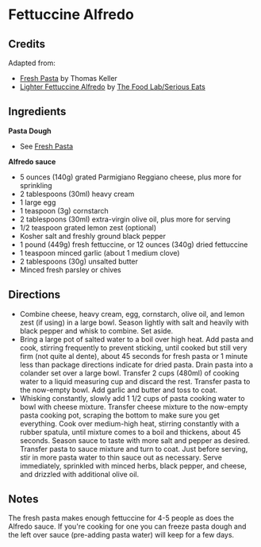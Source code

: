 # Fettuccine Alfredo

## Credits

Adapted from:

* [Fresh Pasta](https://github.com/wiseleyb/recipe-files/blob/master/md/pasta.md) by Thomas Keller
* [Lighter Fettuccine Alfredo](https://www.seriouseats.com/recipes/2014/09/lighter-fettuccine-alfredo-recipe.html) by [The Food Lab/Serious Eats](https://www.seriouseats.com/)

## Ingredients

**Pasta Dough**

- See [Fresh Pasta](https://github.com/wiseleyb/recipe-files/blob/master/md/pasta.md)

**Alfredo sauce**

- 5 ounces (140g) grated Parmigiano Reggiano cheese, plus more for sprinkling
- 2 tablespoons (30ml) heavy cream
- 1 large egg
- 1 teaspoon (3g) cornstarch
- 2 tablespoons (30ml) extra-virgin olive oil, plus more for serving
- 1/2 teaspoon grated lemon zest (optional)
- Kosher salt and freshly ground black pepper
- 1 pound (449g) fresh fettuccine, or 12 ounces (340g) dried fettuccine
- 1 teaspoon minced garlic (about 1 medium clove)
- 2 tablespoons (30g) unsalted butter
- Minced fresh parsley or chives


## Directions

- Combine cheese, heavy cream, egg, cornstarch, olive oil, and lemon zest (if
  using) in a large bowl. Season lightly with salt and heavily with black
  pepper and whisk to combine. Set aside.
- Bring a large pot of salted water to a boil over high heat. Add pasta and
  cook, stirring frequently to prevent sticking, until cooked but still very
  firm (not quite al dente), about 45 seconds for fresh pasta or 1 minute less
  than package directions indicate for dried pasta. Drain pasta into a colander
  set over a large bowl. Transfer 2 cups (480ml) of cooking water to a liquid
  measuring cup and discard the rest. Transfer pasta to the now-empty bowl. Add
  garlic and butter and toss to coat.
- Whisking constantly, slowly add 1 1/2 cups of pasta cooking water to bowl
  with cheese mixture. Transfer cheese mixture to the now-empty pasta cooking
  pot, scraping the bottom to make sure you get everything. Cook over
  medium-high heat, stirring constantly with a rubber spatula, until mixture
  comes to a boil and thickens, about 45 seconds. Season sauce to taste with
  more salt and pepper as desired. Transfer pasta to sauce mixture and turn to
  coat. Just before serving, stir in more pasta water to thin sauce out as
  necessary. Serve immediately, sprinkled with minced herbs, black pepper, and
  cheese, and drizzled with additional olive oil.

## Notes

The fresh pasta makes enough fettuccine for 4-5 people as does the Alfredo
sauce. If you're cooking for one you can freeze pasta dough and the left over
sauce (pre-adding pasta water) will keep for a few days.
